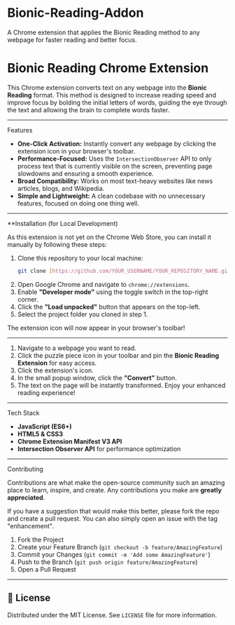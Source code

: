 # Bionic-Reading-Addon
A Chrome extension that applies the Bionic Reading method to any webpage for faster reading and better focus.
# Bionic Reading Chrome Extension

This Chrome extension converts text on any webpage into the **Bionic Reading** format. This method is designed to increase reading speed and improve focus by bolding the initial letters of words, guiding the eye through the text and allowing the brain to complete words faster.

---

Features

* **One-Click Activation:** Instantly convert any webpage by clicking the extension icon in your browser's toolbar.
* **Performance-Focused:** Uses the `IntersectionObserver` API to only process text that is currently visible on the screen, preventing page slowdowns and ensuring a smooth experience.
* **Broad Compatibility:** Works on most text-heavy websites like news articles, blogs, and Wikipedia.
* **Simple and Lightweight:** A clean codebase with no unnecessary features, focused on doing one thing well.

---

**Installation (for Local Development)

As this extension is not yet on the Chrome Web Store, you can install it manually by following these steps:

1.  Clone this repository to your local machine:
    ```bash
    git clone [https://github.com/YOUR_USERNAME/YOUR_REPOSITORY_NAME.git](https://github.com/YOUR_USERNAME/YOUR_REPOSITORY_NAME.git)
    ```
2.  Open Google Chrome and navigate to `chrome://extensions`.
3.  Enable **"Developer mode"** using the toggle switch in the top-right corner.
4.  Click the **"Load unpacked"** button that appears on the top-left.
5.  Select the project folder you cloned in step 1.

The extension icon will now appear in your browser's toolbar!

---

1.  Navigate to a webpage you want to read.
2.  Click the puzzle piece icon in your toolbar and pin the **Bionic Reading Extension** for easy access.
3.  Click the extension's icon.
4.  In the small popup window, click the **"Convert"** button.
5.  The text on the page will be instantly transformed. Enjoy your enhanced reading experience!

---

Tech Stack

* **JavaScript (ES6+)**
* **HTML5 & CSS3**
* **Chrome Extension Manifest V3 API**
* **Intersection Observer API** for performance optimization

---

Contributing

Contributions are what make the open-source community such an amazing place to learn, inspire, and create. Any contributions you make are **greatly appreciated**.

If you have a suggestion that would make this better, please fork the repo and create a pull request. You can also simply open an issue with the tag "enhancement".

1.  Fork the Project
2.  Create your Feature Branch (`git checkout -b feature/AmazingFeature`)
3.  Commit your Changes (`git commit -m 'Add some AmazingFeature'`)
4.  Push to the Branch (`git push origin feature/AmazingFeature`)
5.  Open a Pull Request

---

## 📄 License

Distributed under the MIT License. See `LICENSE` file for more information.
